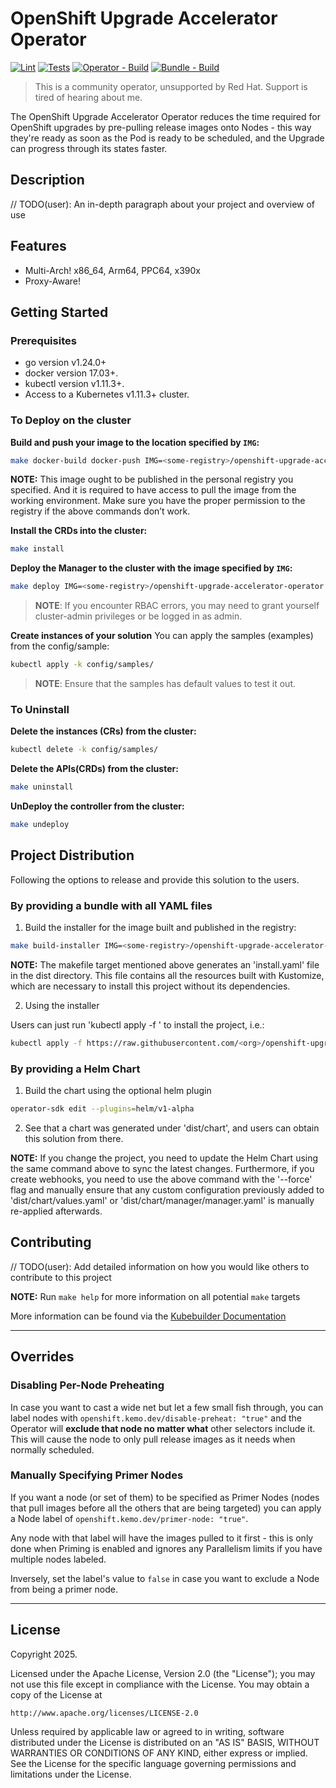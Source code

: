 # OpenShift Upgrade Accelerator Operator

[![Lint](https://github.com/kenmoini/openshift-upgrade-accelerator-operator/actions/workflows/lint.yml/badge.svg?branch=main)](https://github.com/kenmoini/openshift-upgrade-accelerator-operator/actions/workflows/lint.yml) [![Tests](https://github.com/kenmoini/openshift-upgrade-accelerator-operator/actions/workflows/test.yml/badge.svg?branch=main)](https://github.com/kenmoini/openshift-upgrade-accelerator-operator/actions/workflows/test.yml) [![Operator - Build](https://github.com/kenmoini/openshift-upgrade-accelerator-operator/actions/workflows/build-container.yml/badge.svg)](https://github.com/kenmoini/openshift-upgrade-accelerator-operator/actions/workflows/build-container.yml) [![Bundle - Build](https://github.com/kenmoini/openshift-upgrade-accelerator-operator/actions/workflows/build-bundle.yml/badge.svg)](https://github.com/kenmoini/openshift-upgrade-accelerator-operator/actions/workflows/build-bundle.yml)

> This is a community operator, unsupported by Red Hat.  Support is tired of hearing about me.

The OpenShift Upgrade Accelerator Operator reduces the time required for OpenShift upgrades by pre-pulling release images onto Nodes - this way they're ready as soon as the Pod is ready to be scheduled, and the Upgrade can progress through its states faster.

## Description
// TODO(user): An in-depth paragraph about your project and overview of use

## Features

- Multi-Arch!  x86_64, Arm64, PPC64, x390x
- Proxy-Aware!

## Getting Started

### Prerequisites
- go version v1.24.0+
- docker version 17.03+.
- kubectl version v1.11.3+.
- Access to a Kubernetes v1.11.3+ cluster.

### To Deploy on the cluster
**Build and push your image to the location specified by `IMG`:**

```sh
make docker-build docker-push IMG=<some-registry>/openshift-upgrade-accelerator-operator:tag
```

**NOTE:** This image ought to be published in the personal registry you specified.
And it is required to have access to pull the image from the working environment.
Make sure you have the proper permission to the registry if the above commands don’t work.

**Install the CRDs into the cluster:**

```sh
make install
```

**Deploy the Manager to the cluster with the image specified by `IMG`:**

```sh
make deploy IMG=<some-registry>/openshift-upgrade-accelerator-operator:tag
```

> **NOTE**: If you encounter RBAC errors, you may need to grant yourself cluster-admin
privileges or be logged in as admin.

**Create instances of your solution**
You can apply the samples (examples) from the config/sample:

```sh
kubectl apply -k config/samples/
```

>**NOTE**: Ensure that the samples has default values to test it out.

### To Uninstall
**Delete the instances (CRs) from the cluster:**

```sh
kubectl delete -k config/samples/
```

**Delete the APIs(CRDs) from the cluster:**

```sh
make uninstall
```

**UnDeploy the controller from the cluster:**

```sh
make undeploy
```

## Project Distribution

Following the options to release and provide this solution to the users.

### By providing a bundle with all YAML files

1. Build the installer for the image built and published in the registry:

```sh
make build-installer IMG=<some-registry>/openshift-upgrade-accelerator-operator:tag
```

**NOTE:** The makefile target mentioned above generates an 'install.yaml'
file in the dist directory. This file contains all the resources built
with Kustomize, which are necessary to install this project without its
dependencies.

2. Using the installer

Users can just run 'kubectl apply -f <URL for YAML BUNDLE>' to install
the project, i.e.:

```sh
kubectl apply -f https://raw.githubusercontent.com/<org>/openshift-upgrade-accelerator-operator/<tag or branch>/dist/install.yaml
```

### By providing a Helm Chart

1. Build the chart using the optional helm plugin

```sh
operator-sdk edit --plugins=helm/v1-alpha
```

2. See that a chart was generated under 'dist/chart', and users
can obtain this solution from there.

**NOTE:** If you change the project, you need to update the Helm Chart
using the same command above to sync the latest changes. Furthermore,
if you create webhooks, you need to use the above command with
the '--force' flag and manually ensure that any custom configuration
previously added to 'dist/chart/values.yaml' or 'dist/chart/manager/manager.yaml'
is manually re-applied afterwards.

## Contributing
// TODO(user): Add detailed information on how you would like others to contribute to this project

**NOTE:** Run `make help` for more information on all potential `make` targets

More information can be found via the [Kubebuilder Documentation](https://book.kubebuilder.io/introduction.html)

---

## Overrides

### Disabling Per-Node Preheating

In case you want to cast a wide net but let a few small fish through, you can label nodes with `openshift.kemo.dev/disable-preheat: "true"` and the Operator will **exclude that node no matter what** other selectors include it.  This will cause the node to only pull release images as it needs when normally scheduled.

### Manually Specifying Primer Nodes

If you want a node (or set of them) to be specified as Primer Nodes (nodes that pull images before all the others that are being targeted) you can apply a Node label of `openshift.kemo.dev/primer-node: "true"`.

Any node with that label will have the images pulled to it first - this is only done when Priming is enabled and ignores any Parallelism limits if you have multiple nodes labeled.

Inversely, set the label's value to `false` in case you want to exclude a Node from being a primer node.

---

## License

Copyright 2025.

Licensed under the Apache License, Version 2.0 (the "License");
you may not use this file except in compliance with the License.
You may obtain a copy of the License at

    http://www.apache.org/licenses/LICENSE-2.0

Unless required by applicable law or agreed to in writing, software
distributed under the License is distributed on an "AS IS" BASIS,
WITHOUT WARRANTIES OR CONDITIONS OF ANY KIND, either express or implied.
See the License for the specific language governing permissions and
limitations under the License.

